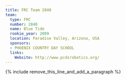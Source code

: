 ```yaml
---
title: FRC Team 2840
team:
  type: FRC
  number: 2840
  name: Blue Tide
  rookie_year: 2009
  location: Paradise Valley, Arizona, USA
  sponsors:
  - PHOENIX COUNTRY DAY SCHOOL
  links:
    Website: http://www.pcdsrobotics.org/
---
```


{% include remove_this_line_and_add_a_paragraph %}
